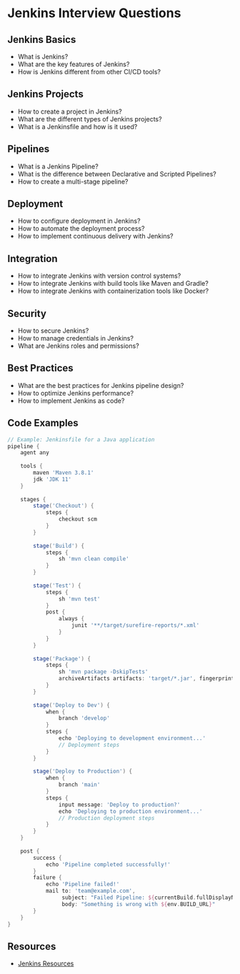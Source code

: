 # Jenkins Interview Questions

## Jenkins Basics

- What is Jenkins?
- What are the key features of Jenkins?
- How is Jenkins different from other CI/CD tools?

## Jenkins Projects

- How to create a project in Jenkins?
- What are the different types of Jenkins projects?
- What is a Jenkinsfile and how is it used?

## Pipelines

- What is a Jenkins Pipeline?
- What is the difference between Declarative and Scripted Pipelines?
- How to create a multi-stage pipeline?

## Deployment

- How to configure deployment in Jenkins?
- How to automate the deployment process?
- How to implement continuous delivery with Jenkins?

## Integration

- How to integrate Jenkins with version control systems?
- How to integrate Jenkins with build tools like Maven and Gradle?
- How to integrate Jenkins with containerization tools like Docker?

## Security

- How to secure Jenkins?
- How to manage credentials in Jenkins?
- What are Jenkins roles and permissions?

## Best Practices

- What are the best practices for Jenkins pipeline design?
- How to optimize Jenkins performance?
- How to implement Jenkins as code?

## Code Examples

```groovy
// Example: Jenkinsfile for a Java application
pipeline {
    agent any
    
    tools {
        maven 'Maven 3.8.1'
        jdk 'JDK 11'
    }
    
    stages {
        stage('Checkout') {
            steps {
                checkout scm
            }
        }
        
        stage('Build') {
            steps {
                sh 'mvn clean compile'
            }
        }
        
        stage('Test') {
            steps {
                sh 'mvn test'
            }
            post {
                always {
                    junit '**/target/surefire-reports/*.xml'
                }
            }
        }
        
        stage('Package') {
            steps {
                sh 'mvn package -DskipTests'
                archiveArtifacts artifacts: 'target/*.jar', fingerprint: true
            }
        }
        
        stage('Deploy to Dev') {
            when {
                branch 'develop'
            }
            steps {
                echo 'Deploying to development environment...'
                // Deployment steps
            }
        }
        
        stage('Deploy to Production') {
            when {
                branch 'main'
            }
            steps {
                input message: 'Deploy to production?'
                echo 'Deploying to production environment...'
                // Production deployment steps
            }
        }
    }
    
    post {
        success {
            echo 'Pipeline completed successfully!'
        }
        failure {
            echo 'Pipeline failed!'
            mail to: 'team@example.com',
                 subject: "Failed Pipeline: ${currentBuild.fullDisplayName}",
                 body: "Something is wrong with ${env.BUILD_URL}"
        }
    }
}
```

## Resources

- [Jenkins Resources](https://docs.google.com/document/d/1PofH6VvKavCZ8_vNYyCq6MJsXnBf0ocYWTDWBflPeqE/edit)